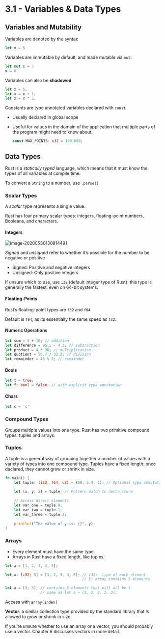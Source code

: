 # 3.1 - Variables & Data Types

## Variables and Mutability

Variables are denoted by the syntax

```rust
let x = 5
```

Variables are immutable by default, and made mutable via ```mut```:

```rust
let mut x = 5
x = 6
```

Variables can also be **shadowed**

```rust
let x = 5;
let x = x + 1;
let x = x * 2;
```

Constants are type annotated variables declared with ```const```

* Usually declared in global scope

* Useful for values in the domain of the application that multiple parts of the program might need to know about.

    ```rust
    const MAX_POINTS: u32 = 100_000;
    ```

## Data Types

Rust is a *statically typed* language, which means that it must know the types of all variables at compile time. 

To convert a ```String``` to a number, use ```.parse()``` 

### Scalar Types

A *scalar* type represents a single value. 

Rust has four primary scalar types: integers, floating-point numbers, Booleans, and characters.

#### Integers

![image-20200530130914491](chapter3.assets/image-20200530130914491.png)

*Signed* and *unsigned* refer to whether it’s possible for the number to be negative or positive

*   Signed: Positive and negative integers
*   Unsigned: Only positive integers

If unsure which to use, use `i32` (default integer type of Rust): this type is generally the fastest, even on 64-bit systems. 

#### Floating-Points

Rust’s floating-point types are `f32` and `f64` 

Default is `f64`, as its essentially the same speed as `f32`.

#### Numeric Operations

```rust
let sum = 5 + 10; // addition
let difference = 95.5 - 4.3; // subtraction    
let product = 4 * 30; // multiplication
let quotient = 56.7 / 32.2; // division
let remainder = 43 % 5; // remainder
```

#### Bools

```rust
let t = true;
let f: bool = false; // with explicit type annotation
```

#### Chars

```rust
let c = 'c'
```

### Compound Types

Groups multiple values into one type. Rust has two primitive compound types: tuples and arrays.

### Tuples

A tuple is a general way of grouping together a number of values with a variety of types into one compound type. Tuples have a fixed length: once declared, they cannot grow or shrink in size.

```rust
fn main() {
    let tuple: (i32, f64, u8) = (50, 6.4, 1); // Optional type annotation
    
    let (x, y, z) = tuple; // Pattern match to destructure
    
    // Access direct elements
    let var_one = tuple.0;
    let var_two = tuple.1;
    let var_three = tuple.2;
    
    println!("The value of y is: {}", y);
}
```

### Arrays

*   Every element must have the same type. 
*   Arrays in Rust have a fixed length, like tuples.

```rust
let a = [1, 2, 3, 4, 5];

let a: [i32; 5] = [1, 2, 3, 4, 5]; // i32:  type of each element
								   // 5: array contains 5 elements

let a = [3; 5]; // contains 5 elements that will all be 3
				// same as let a = [3, 3, 3, 3, 3];
```

Access with `array[index]`

**Vector**: a similar collection type provided by the standard library that *is* allowed to grow or shrink in size. 

If you’re unsure whether to use an array or a vector, you should probably use a vector. Chapter 8 discusses vectors in more detail.